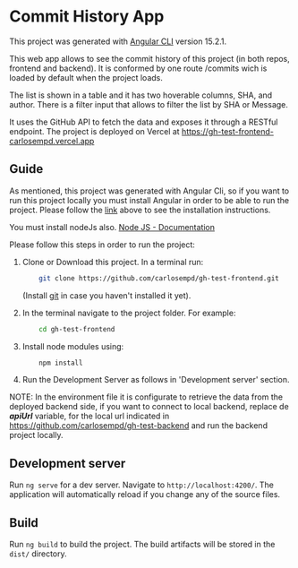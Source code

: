 # Commit History App

This project was generated with [Angular CLI](https://github.com/angular/angular-cli) version 15.2.1.

This web app allows to see the commit history of this project (in both repos, frontend and backend). It is conformed by one route /commits wich is loaded by default when the project loads.

The list is shown in a table and it has two hoverable columns, SHA, and author. There is a filter input that allows to filter the list by SHA or Message.

It uses the GitHub API to fetch the data and exposes it through a RESTful endpoint. The project is deployed on Vercel at https://gh-test-frontend-carlosempd.vercel.app


## Guide

As mentioned, this project was generated with Angular Cli, so if you want to run this project locally you must install Angular in order to be able to run the project. Please follow the [link](https://github.com/angular/angular-cli) above to see the installation instructions.

You must install nodeJs also. [Node JS - Documentation](https://nodejs.org/en/)

Please follow this steps in order to run the project:
1. Clone or Download this project. In a terminal run: 
    ```bash
        git clone https://github.com/carlosempd/gh-test-frontend.git
    ```
    (Install [git](https://git-scm.com/downloads) in case you haven't installed it yet).

2. In the terminal navigate to the project folder. For example:
    ```bash
        cd gh-test-frontend
    ```

3. Install node modules using:
    ```bash
        npm install
    ```

4. Run the Development Server as follows in 'Development server' section.


NOTE: In the environment file it is configurate to retrieve the data from the deployed backend side, if you want to connect to local backend, replace de ***apiUrl*** variable, for the local url indicated in https://github.com/carlosempd/gh-test-backend and run the backend project locally. 
## Development server

Run `ng serve` for a dev server. Navigate to `http://localhost:4200/`. The application will automatically reload if you change any of the source files.

## Build

Run `ng build` to build the project. The build artifacts will be stored in the `dist/` directory.

